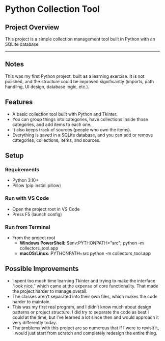 # Python Collection Tool
## Project Overview
This project is a simple collection management tool built in Python with an SQLite database.

---
## Notes
This was my first Python project, built as a learning exercise.
It is not polished, and the structure could be improved significantly (imports, path handling, UI design, database logic, etc.).

## Features
- A basic collection tool built with Python and Tkinter. 
- You can group things into categories, have collections inside those categories, and add items to each one. 
- It also keeps track of sources (people who own the items). 
- Everything is saved in a SQLite database, and you can add or remove categories, collections, items, and sources.

## Setup
### Requirements
- Python 3.10+
- Pillow (pip install pillow)
### Run with VS Code
- Open the project root in VS Code
- Press F5 (launch config)
### Run from Terminal
- From the project root
  - **Windows PowerShell:** $env:PYTHONPATH="src"; python -m collectors_tool.app
  - **macOS/Linux:** PYTHONPATH=src python -m collectors_tool.app

## Possible Improvements
- I spent too much time learning Tkinter and trying to make the interface “look nice,” which came at the expense of core functionality. That made the project harder to manage overall.
- The classes aren’t separated into their own files, which makes the code harder to maintain.
- This was my first real program, and I didn’t know much about design patterns or project structure. I did try to separate the code as best I could at the time, but I’ve learned a lot since then and would approach it very differently today.
- The problems with this project are so numerous that if I were to revisit it, I would just start from scratch and completely redesign the entire thing.
